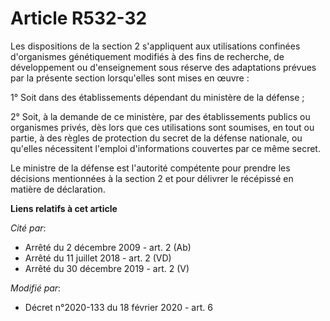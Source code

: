 # Article R532-32

Les dispositions de la section 2 s'appliquent aux utilisations confinées d'organismes génétiquement modifiés à des fins de
recherche, de développement ou d'enseignement sous réserve des adaptations prévues par la présente section lorsqu'elles sont
mises en œuvre :

1° Soit dans des établissements dépendant du ministère de la défense ;

2° Soit, à la demande de ce ministère, par des établissements publics ou organismes privés, dès lors que ces utilisations
sont soumises, en tout ou partie, à des règles de protection du secret de la défense nationale, ou qu'elles nécessitent
l'emploi d'informations couvertes par ce même secret.

Le ministre de la défense est l'autorité compétente pour prendre les décisions mentionnées à la section 2 et pour délivrer le
récépissé en matière de déclaration.

**Liens relatifs à cet article**

_Cité par_:

  - Arrêté du 2 décembre 2009 - art. 2 (Ab)
  - Arrêté du 11 juillet 2018 - art. 2 (VD)
  - Arrêté du 30 décembre 2019 - art. 2 (V)

_Modifié par_:

  - Décret n°2020-133 du 18 février 2020 - art. 6
